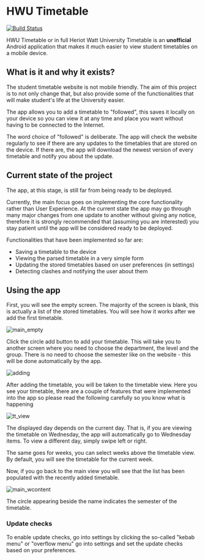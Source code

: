 # HWU Timetable
[![Build Status](https://travis-ci.com/AdamTMalek/HWUTimetable.svg?branch=master)](https://travis-ci.com/AdamTMalek/HWUTimetable)

HWU Timetable or in full Heriot Watt University Timetable is an **unofficial** Android application that makes it much 
easier to view student timetables on a mobile device.

## What is it and why it exists?
The student timetable website is not mobile friendly. The aim of this project is to not only change that, 
but also provide some of the functionalities that will make student's life at the University easier.

The app allows you to add a timetable to "followed", this saves it locally on your device so you can view it
at any time and place you want without having to be connected to the Internet. 

The word choice of "followed" is deliberate. The app will check the website regularly to see if there are any updates
to the timetables that are stored on the device. If there are, the app will download the newest version of every
timetable and notify you about the update.
## Current state of the project
The app, at this stage, is still far from being ready to be deployed.

Currently, the main focus goes on implementing the core functionality rather than User Experience. At the current state
the app may go through many major changes from one update to another without giving any notice, therefore it is strongly
recommended that (assuming you are interested) you stay patient until the app will be considered ready to be deployed.

Functionalities that have been implemented so far are:
- Saving a timetable to the device
- Viewing the parsed timetable in a very simple form
- Updating the stored timetables based on user preferences (in settings)
- Detecting clashes and notifying the user about them

## Using the app
First, you will see the empty screen. The majority of the screen is blank, this is actually a list of the stored 
timetables. You will see how it works after we add the first timetable.

![main_empty](https://user-images.githubusercontent.com/23484014/72175465-1fee0f80-33d4-11ea-9840-36d39d6de7a2.png)


Click the circle add button to add your timetable. This will take you to another screen where you need to choose
the department, the level and the group. There is no need to choose the semester like on the website - this will
be done automatically by the app.

![adding](https://user-images.githubusercontent.com/23484014/72175464-1fee0f80-33d4-11ea-855f-8f695356961c.png)


After adding the timetable, you will be taken to the timetable view. Here you see your timetable, there are a couple
of features that were implemented into the app so please read the following carefully so you know what is happening

![tt_view](https://user-images.githubusercontent.com/23484014/72175467-1fee0f80-33d4-11ea-9459-acf07a401a93.png)


The displayed day depends on the current day. That is, if you are viewing the timetable on Wednesday, the app will
automatically go to Wednesday items. To view a different day, simply swipe left or right.

The same goes for weeks, you can select weeks above the timetable view. By default, you will see the timetable
for the current week.

Now, if you go back to the main view you will see that the list has been populated with the recently added timetable.

![main_wcontent](https://user-images.githubusercontent.com/23484014/72175466-1fee0f80-33d4-11ea-84f8-e7a13f4d7516.png)

The circle appearing beside the name indicates the semester of the timetable.

### Update checks
To enable update checks, go into settings by clicking the so-called "kebab menu" or "overflow menu" go into settings 
and set the update checks based on your preferences.
